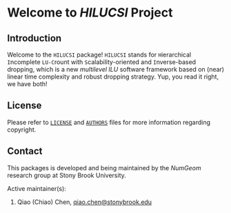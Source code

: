 # Welcome to *HILUCSI* Project #

## Introduction ##

Welcome to the `HILUCSI` package! `HILUCSI` stands for `H`ierarchical `I`ncomplete `LU-C`rount with `S`calability-oriented and `I`nverse-based dropping, which is a new *multilevel ILU* software framework based on (near) linear time complexity and robust dropping strategy. Yup, you read it right, we have both!

## License ##

Please refer to [`LICENSE`](./LICENSE) and [`AUTHORS`](./AUTHORS) files for more information regarding copyright.

## Contact ##

This packages is developed and being maintained by the *NumGeom* research group at Stony Brook University.

Active maintainer(s):

1. Qiao (Chiao) Chen, qiao.chen@stonybrook.edu

